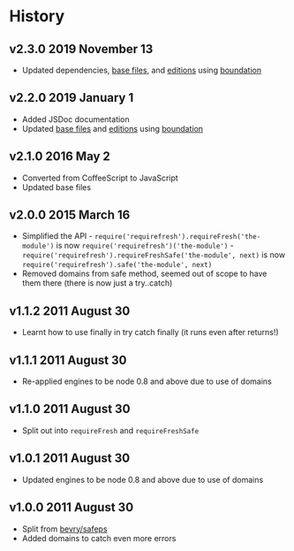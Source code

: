 # History

## v2.3.0 2019 November 13

-   Updated dependencies, [base files](https://github.com/bevry/base), and [editions](https://editions.bevry.me) using [boundation](https://github.com/bevry/boundation)

## v2.2.0 2019 January 1

-   Added JSDoc documentation
-   Updated [base files](https://github.com/bevry/base) and [editions](https://editions.bevry.me) using [boundation](https://github.com/bevry/boundation)

## v2.1.0 2016 May 2

-   Converted from CoffeeScript to JavaScript
-   Updated base files

## v2.0.0 2015 March 16

-   Simplified the API - `require('requirefresh').requireFresh('the-module')` is now `require('requirefresh')('the-module')` - `require('requirefresh').requireFreshSafe('the-module', next)` is now `require('requirefresh').safe('the-module', next)`
-   Removed domains from safe method, seemed out of scope to have them there (there is now just a try..catch)

## v1.1.2 2011 August 30

-   Learnt how to use finally in try catch finally (it runs even after returns!)

## v1.1.1 2011 August 30

-   Re-applied engines to be node 0.8 and above due to use of domains

## v1.1.0 2011 August 30

-   Split out into `requireFresh` and `requireFreshSafe`

## v1.0.1 2011 August 30

-   Updated engines to be node 0.8 and above due to use of domains

## v1.0.0 2011 August 30

-   Split from [bevry/safeps](https://github.com/bevry/safeps)
-   Added domains to catch even more errors
